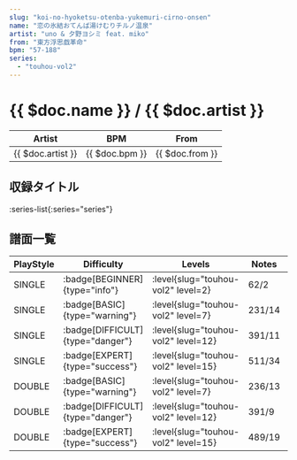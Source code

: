 ```yaml
---
slug: "koi-no-hyoketsu-otenba-yukemuri-cirno-onsen"
name: "恋の氷結おてんば湯けむりチルノ温泉"
artist: "uno & 夕野ヨシミ feat. miko"
from: "東方浮思戯革命"
bpm: "57-188"
series:
  - "touhou-vol2"
---
```


# {{ $doc.name }} / {{ $doc.artist }}

|Artist|BPM|From|
|------|---|----|
|{{ $doc.artist }}|{{ $doc.bpm }}|{{ $doc.from }}|

## 収録タイトル

:series-list{:series="series"}

## 譜面一覧

|PlayStyle|Difficulty|Levels|Notes|Movie|
|---------|----------|------|-----|-----|
|SINGLE| :badge[BEGINNER]{type="info"}|<div class="field is-grouped is-grouped-multiline"> :level{slug="touhou-vol2" level=2}</div>|62/2||
|SINGLE| :badge[BASIC]{type="warning"}|<div class="field is-grouped is-grouped-multiline"> :level{slug="touhou-vol2" level=7}</div>|231/14||
|SINGLE| :badge[DIFFICULT]{type="danger"}|<div class="field is-grouped is-grouped-multiline"> :level{slug="touhou-vol2" level=12}</div>|391/11||
|SINGLE| :badge[EXPERT]{type="success"}|<div class="field is-grouped is-grouped-multiline"> :level{slug="touhou-vol2" level=15}</div>|511/34||
|DOUBLE| :badge[BASIC]{type="warning"}|<div class="field is-grouped is-grouped-multiline"> :level{slug="touhou-vol2" level=7}</div>|236/13||
|DOUBLE| :badge[DIFFICULT]{type="danger"}|<div class="field is-grouped is-grouped-multiline"> :level{slug="touhou-vol2" level=12}</div>|391/9||
|DOUBLE| :badge[EXPERT]{type="success"}|<div class="field is-grouped is-grouped-multiline"> :level{slug="touhou-vol2" level=15}</div>|489/19||
